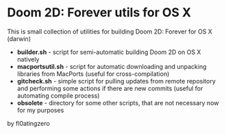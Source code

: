 Doom 2D: Forever utils for OS X
===============================

This is small collection of utilities for building Doom 2D: Forever for OS X (darwin)

- **builder.sh** - script for semi-automatic building Doom 2D on OS X natively
- **macportsutil.sh** - script for automatic downloading and unpacking libraries from MacPorts (useful for cross-compilation)
- **gitcheck.sh** - simple script for pulling updates from remote repository and performing some actions if there are new commits (useful for automating compile process)
- **obsolete** - directory for some other scripts, that are not necessary now for my purposes

by fl0atingzero

